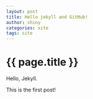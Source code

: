 ```yaml
---
layout: post
title: Hello jekyll and GitHub!
author: shiny
categories: site
tags: site
---
```


{{ page.title }}
================

Hello, Jekyll.

This is the first post!